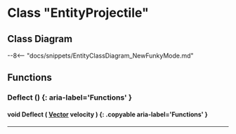 # Class "EntityProjectile"

## Class Diagram
--8<-- "docs/snippets/EntityClassDiagram_NewFunkyMode.md"
## Functions

### Deflect () {: aria-label='Functions' }
#### void Deflect ( [Vector](Vector.md) velocity ) {: .copyable aria-label='Functions' }

___
